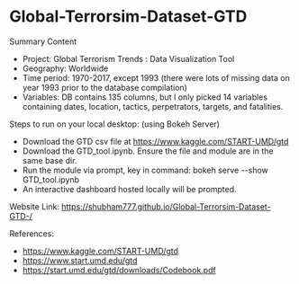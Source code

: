 # Global-Terrorsim-Dataset-GTD


Summary Content

- Project: Global Terrorism Trends :  Data Visualization Tool
- Geography: Worldwide
- Time period: 1970-2017, except 1993 (there were lots of missing data on year 1993 prior to the database compilation)
- Variables: DB contains 135 columns, but I only picked 14 variables containing dates, location, tactics, perpetrators, targets, and fatalities.


Steps to run on your local desktop: (using Bokeh Server)

- Download the GTD csv file at https://www.kaggle.com/START-UMD/gtd
- Download the GTD_tool.ipynb. Ensure the file and module are in the same base dir.
- Run the module via prompt, key in command: bokeh serve --show GTD_tool.ipynb
- An interactive dashboard hosted locally will be prompted.


Website Link: https://shubham777.github.io/Global-Terrorsim-Dataset-GTD-/


References:
- https://www.kaggle.com/START-UMD/gtd
- https://www.start.umd.edu/gtd
- https://start.umd.edu/gtd/downloads/Codebook.pdf

